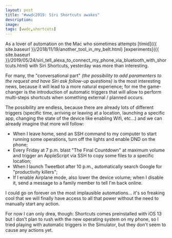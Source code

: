 ```yaml
---
layout: post
title: "#wwdc2019: Siri Shortcuts awakes"
description:
image:
tags: [wwdc,shortcuts]
---
```

As a lover of automation on the Mac who sometimes attempts [timid]({{ site.baseurl }}/2018/11/19/another_tool_in_my_belt.html) [experiments]({{ site.baseurl }}/2019/05/24/siri_tell_alexa_to_connect_my_phone_via_bluetooth_with_shortcuts.html) with Siri Shortcuts, yesterday was more than interesting.

For many, the "conversational part" *(the possibility to add paramenters to the request and have Siri ask follow-up questions)* is the most interesting news, because it will lead to a more natural experience; for me the game-changer is the introduction of automatic triggers that will allow to perform multi-steps shortcuts when something external / planned occurs.

The possibility are endless, because there are already lots of different triggers (specific time, arriving or leaving at a location, launching a specific app, changing the state of the device like enabling Wifi, etc...) and we can already imagine that more will follow:

- When I leave home, send an SSH command to my computer to start running some operations, turn off the lights and enable DND on the phone;
- Every Friday at 7 p.m. blast "The Final Countdown" at maximum volume and trigger an AppleScript via SSH to copy some files to a specific location;
- When I launch Tweetbot after 10 p.m., automatically search Google for "productivity killers";
- If I enable Airplane mode, also lower the device volume; when I disable it, send a message to a family member to tell I'm back online.

I could go on forever on the most implausible automations... it's so freaking cool that we will finally have access to all that power without the need to manually start any action.

For now I can only drea, though: Shortcuts comes preinstalled with iOS 13 but I don't plan to rush with the new operating system on my phone, so I tried playing with automatic triggers in the Simulator, but they don't seem to cause any actions yet.